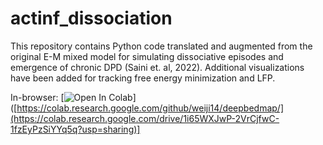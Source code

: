 # actinf_dissociation
This repository contains Python code translated and augmented from the original E-M mixed model for simulating dissociative episodes and emergence of chronic DPD (Saini et. al, 2022). Additional visualizations have been added for tracking free energy minimization and LFP.

In-browser:
[![Open In Colab](https://colab.research.google.com/assets/colab-badge.svg)]([https://colab.research.google.com/github/weiji14/deepbedmap/](https://colab.research.google.com/drive/1i65WXJwP-2VrCjfwC-1fzEyPzSiYYq5q?usp=sharing)]
